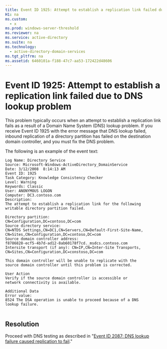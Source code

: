 ```yaml
---
title: Event ID 1925: Attempt to establish a replication link failed due to DNS lookup problem
H1: na
ms.custom: 
  - x
ms.prod: windows-server-threshold
ms.reviewer: na
ms.service: active-directory
ms.suite: na
ms.technology: 
  - active-directory-domain-services
ms.tgt_pltfrm: na
ms.assetid: 6460101a-f188-47c7-aa53-172422d48606
---
```

# Event ID 1925: Attempt to establish a replication link failed due to DNS lookup problem
This problem typically occurs when an attempt to establish a replication link fails as a result of a Domain Name System \(DNS\) lookup problem. If you receive Event ID 1925 with the error message that DNS lookup failed, inbound replication of a directory partition has failed on the destination domain controller, and you must fix the DNS problem.  
  
 The following is an example of the event text:  
  
```  
Log Name: Directory Service  
Source: Microsoft-Windows-ActiveDirectory_DomainService  
Date: 3/12/2008  8:14:13 AM  
Event ID: 1925  
Task Category: Knowledge Consistency Checker   
Level: Warning  
Keywords: Classic  
User: ANONYMOUS LOGON  
Computer: DC3.contoso.com  
Description:  
The attempt to establish a replication link for the following   
writable directory partition failed.   
  
Directory partition:   
CN=Configuration,DC=contoso,DC=com   
Source directory service:   
CN=NTDS Settings,CN=DC1,CN=Servers,CN=Default-First-Site-Name,  
CN=Sites,CN=Configuration,DC=contoso,DC=com   
Source domain controller address:   
f8786828-ecf5-4b7d-ad12-8ab60178f7cd._msdcs.contoso.com   
Intersite transport (if any): CN=IP,CN=Inter-Site Transports,  
CN=Sites,CN=Configuration,DC=constoso,DC=com  
  
This domain controller will be unable to replicate with the   
source domain controller until this problem is corrected.    
  
User Action   
Verify if the source domain controller is accessible or   
network connectivity is available.   
  
Additional Data   
Error value:   
8524 The DSA operation is unable to proceed because of a DNS   
lookup failure.  
  
```  
  
## Resolution  
 Proceed with DNS testing as described in "[Event ID 2087: DNS lookup failure caused replication to fail](../Topic/Event%20ID%202087:%20DNS%20lookup%20failure%20caused%20replication%20to%20fail.md)."